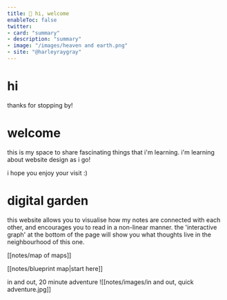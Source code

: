 ```yaml
---
title: 📡 hi, welcome
enableToc: false
twitter:
- card: "summary"
- description: "summary"
- image: "/images/heaven and earth.png"
- site: "@harleyraygray"
---
```


# hi
thanks for stopping by!


# welcome
this is my space to share fascinating things that i'm learning. i'm learning about website design as i go! 

i hope you enjoy your visit :) 

# digital garden
this website allows you to visualise how my notes are connected with each other, and encourages you to read in a non-linear manner. the 'interactive graph' at the bottom of the page will show you what thoughts live in the neighbourhood of this one.





[[notes/map of maps]]

[[notes/blueprint map|start here]]

in and out, 20 minute adventure
![[notes/images/in and out, quick adventure.jpg]]